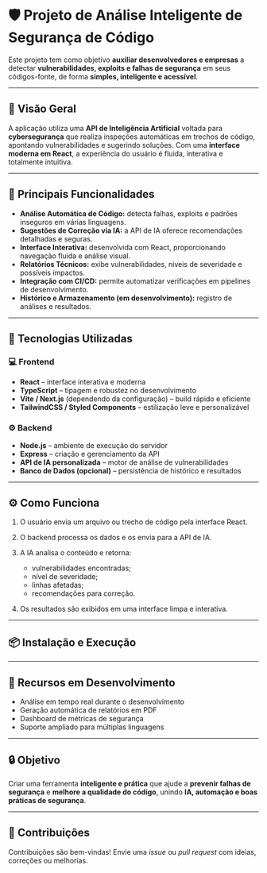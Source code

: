 # 🛡️ Projeto de Análise Inteligente de Segurança de Código

Este projeto tem como objetivo **auxiliar desenvolvedores e empresas** a detectar **vulnerabilidades, exploits e falhas de segurança** em seus códigos-fonte, de forma **simples, inteligente e acessível**.

---

## 🚀 Visão Geral

A aplicação utiliza uma **API de Inteligência Artificial** voltada para **cybersegurança** que realiza inspeções automáticas em trechos de código, apontando vulnerabilidades e sugerindo soluções.
Com uma **interface moderna em React**, a experiência do usuário é fluida, interativa e totalmente intuitiva.

---

## 🧠 Principais Funcionalidades

* **Análise Automática de Código:** detecta falhas, exploits e padrões inseguros em várias linguagens.
* **Sugestões de Correção via IA:** a API de IA oferece recomendações detalhadas e seguras.
* **Interface Interativa:** desenvolvida com React, proporcionando navegação fluida e análise visual.
* **Relatórios Técnicos:** exibe vulnerabilidades, níveis de severidade e possíveis impactos.
* **Integração com CI/CD:** permite automatizar verificações em pipelines de desenvolvimento.
* **Histórico e Armazenamento (em desenvolvimento):** registro de análises e resultados.

---

## 🧰 Tecnologias Utilizadas

### 💻 Frontend

* **React** – interface interativa e moderna
* **TypeScript** – tipagem e robustez no desenvolvimento
* **Vite / Next.js** (dependendo da configuração) – build rápido e eficiente
* **TailwindCSS / Styled Components** – estilização leve e personalizável

### ⚙️ Backend

* **Node.js** – ambiente de execução do servidor
* **Express** – criação e gerenciamento da API
* **API de IA personalizada** – motor de análise de vulnerabilidades
* **Banco de Dados (opcional)** – persistência de histórico e resultados

---

## ⚙️ Como Funciona

1. O usuário envia um arquivo ou trecho de código pela interface React.
2. O backend processa os dados e os envia para a API de IA.
3. A IA analisa o conteúdo e retorna:

   * vulnerabilidades encontradas;
   * nível de severidade;
   * linhas afetadas;
   * recomendações para correção.
4. Os resultados são exibidos em uma interface limpa e interativa.

---

## 📦 Instalação e Execução

---

## 🧪 Recursos em Desenvolvimento

* Análise em tempo real durante o desenvolvimento
* Geração automática de relatórios em PDF
* Dashboard de métricas de segurança
* Suporte ampliado para múltiplas linguagens

---

## 🔒 Objetivo

Criar uma ferramenta **inteligente e prática** que ajude a **prevenir falhas de segurança** e **melhore a qualidade do código**, unindo **IA, automação e boas práticas de segurança**.

---

## 🤝 Contribuições

Contribuições são bem-vindas!
Envie uma *issue* ou *pull request* com ideias, correções ou melhorias.
